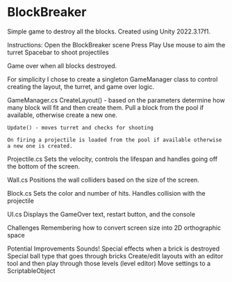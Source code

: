 # BlockBreaker

Simple game to destroy all the blocks.   Created using Unity 2022.3.17f1.

Instructions:
Open the BlockBreaker scene
Press Play
Use mouse to aim the turret
Spacebar to shoot projectiles

Game over when all blocks destroyed.

For simplicity I chose to create a singleton GameManager class to control creating the layout, the turret,
and game over logic.  

GameManager.cs
	CreateLayout() - based on the parameters determine how many block will fit and then create them. Pull a block from the 
	pool if available, otherwise create a new one. 
	
	Update() - moves turret and checks for shooting
	
	On firing a projectile is loaded from the pool if available otherwise a new one is created.
	
Projectile.cs
	Sets the velocity, controls the lifespan and handles going off the bottom of the screen.
	
Wall.cs
	Positions the wall colliders based on the size of the screen.
	
Block.cs
	Sets the color and number of hits.  Handles collision with the projectile
	
UI.cs
	Displays the GameOver text, restart button, and the console
	
	
Challenges
	Remembering how to convert screen size into 2D orthographic space
	
Potential Improvements
	Sounds!
	Special effects when a brick is destroyed
	Special ball type that goes through bricks
	Create/edit layouts with an editor tool and then play through those levels (level editor)
	Move settings to a ScriptableObject